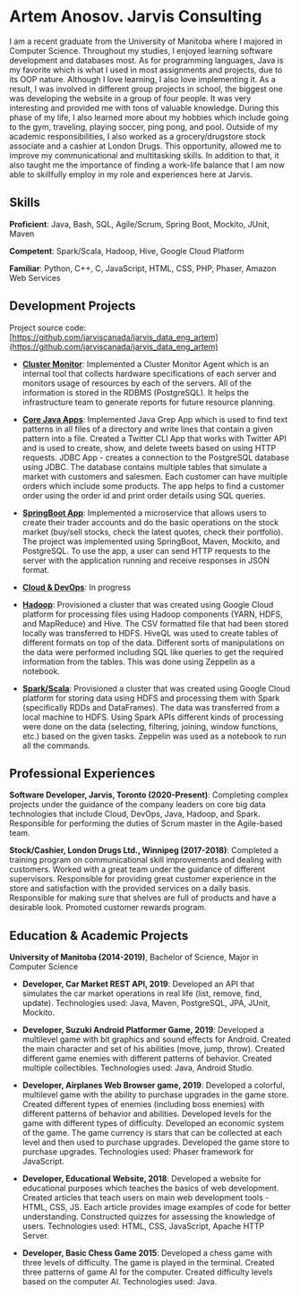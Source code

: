 # Artem Anosov. Jarvis Consulting
I am a recent graduate from the University of Manitoba where I majored in Computer Science. Throughout my studies, I enjoyed learning software development and databases most. As for programming languages, Java is my favorite which is what I used in most assignments and projects, due to its OOP nature. Although I love learning, I also love implementing it. As a result, I was involved in different group projects in school, the biggest one was developing the website in a group of four people. It was very interesting and provided me with tons of valuable knowledge. During this phase of my life, I also learned more about my hobbies which include going to the gym, traveling, playing soccer, ping pong, and pool.  Outside of my academic responsibilities, I also worked as a grocery/drugstore stock associate and a cashier at London Drugs. This opportunity, allowed me to improve my communicational and multitasking skills. In addition to that, it also taught me the importance of finding a work-life balance that I am now able to skillfully employ in my role and experiences here at Jarvis.

## Skills

**Proficient**: Java, Bash, SQL, Agile/Scrum, Spring Boot, Mockito, JUnit, Maven

**Competent**: Spark/Scala, Hadoop, Hive, Google Cloud Platform

**Familiar**: Python, C++, C, JavaScript, HTML, CSS, PHP, Phaser, Amazon Web Services

## Development Projects

Project source code: [https://github.com/jarviscanada/jarvis_data_eng_artem](https://github.com/jarviscanada/jarvis_data_eng_artem)

- **[Cluster Monitor](./linux_sql)**: Implemented a Cluster Monitor Agent which is an internal tool that collects hardware specifications of each server and monitors usage of resources by each of the servers. All of the information is stored in the RDBMS (PostgreSQL). It helps the infrastructure team to generate reports for future resource planning.

- **[Core Java Apps](./core_java)**: Implemented Java Grep App which is used to find text patterns in all files of a directory and write lines that contain a given pattern into a file. Created a Twitter CLI App that works with Twitter API and is used to create, show, and delete tweets based on using HTTP requests. JDBC App - creates a connection to the PostgreSQL database using JDBC. The database contains multiple tables that simulate a market with customers and salesmen. Each customer can have multiple orders which include some products. The app helps to find a customer order using the order id and print order details using SQL queries.

- **[SpringBoot App](./springboot)**: Implemented a microservice that allows users to create their trader accounts and do the basic operations on the stock market (buy/sell stocks, check the latest quotes, check their portfolio). The project was implemented using SpringBoot, Maven, Mockito, and PostgreSQL. To use the app, a user can send HTTP requests to the server with the application running and receive responses in JSON format. 

- **[Cloud & DevOps](./cloud_devops)**: In progress

- **[Hadoop](./hadoop)**: Provisioned a cluster that was created using Google Cloud platform for processing files using Hadoop components (YARN, HDFS, and MapReduce) and Hive. The CSV formatted file that had been stored locally was transferred to HDFS. HiveQL was used to create tables of different formats on top of the data. Different sorts of manipulations on the data were performed including SQL like queries to get the required information from the tables. This was done using Zeppelin as a notebook.

- **[Spark/Scala](./spark)**: Provisioned a cluster that was created using Google Cloud platform for storing data using HDFS and processing them with Spark (specifically RDDs and DataFrames). The data was transferred from a local machine to HDFS. Using Spark APIs different kinds of processing were done on the data (selecting, filtering, joining, window functions, etc.) based on the given tasks. Zeppelin was used as a notebook to run all the commands. 

## Professional Experiences

**Software Developer,  Jarvis, Toronto (2020-Present)**: Completing complex projects under the guidance of the company leaders on core big data technologies that include Cloud, DevOps, Java, Hadoop, and Spark. Responsible for performing the duties of Scrum master in the Agile-based team.

**Stock/Cashier, London Drugs Ltd., Winnipeg (2017-2018)**: Completed a training program on communicational skill improvements and dealing with customers. Worked with a great team under the guidance of different supervisors. Responsible for providing great customer experience in the store and satisfaction with the provided services on a daily basis. Responsible for making sure that shelves are full of products and have a desirable look. Promoted customer rewards program.

## Education & Academic Projects

**University of Manitoba (2014-2019)**, Bachelor of Science, Major in Computer Science

- **Developer, Car Market REST API, 2019**: Developed an API that simulates the car market operations in real life (list, remove, find, update). Technologies used: Java, Maven, PostgreSQL, JPA, JUnit, Mockito.

- **Developer, Suzuki Android Platformer Game, 2019**: Developed a multilevel game with bit graphics and sound effects for Android. Created the main character and set of his abilities (move, jump, throw). Created different game enemies with different patterns of behavior. Created multiple collectibles. Technologies used: Java, Android Studio. 

- **Developer, Airplanes Web Browser game,  2019**: Developed a colorful, multilevel game with the ability to purchase upgrades in the game store. Created different types of enemies (including boss enemies) with different patterns of behavior and abilities. Developed levels for the game with different types of difficulty. Developed an economic system of the game. The game currency is stars that can be collected at each level and then used to purchase upgrades. Developed the game store to purchase upgrades. Technologies used: Phaser framework for JavaScript.

- **Developer, Educational Website, 2018**: Developed a website for educational purposes which teaches the basics of web development. Created articles that teach users on main web development tools - HTML, CSS, JS. Each article provides image examples of code for better understanding. Constructed quizzes for assessing the knowledge of users. Technologies used: HTML, CSS, JavaScript, Apache HTTP Server.

- **Developer, Basic Chess Game 2015**: Developed a chess game with three levels of difficulty. The game is played in the terminal. Created three patterns of game AI for the computer. Created difficulty levels based on the computer AI. Technologies used: Java.
